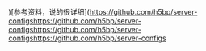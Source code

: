 )[参考资料，说的很详细](https://github.com/h5bp/server-configshttps://github.com/h5bp/server-configshttps://github.com/h5bp/server-configshttps://github.com/h5bp/server-configs
